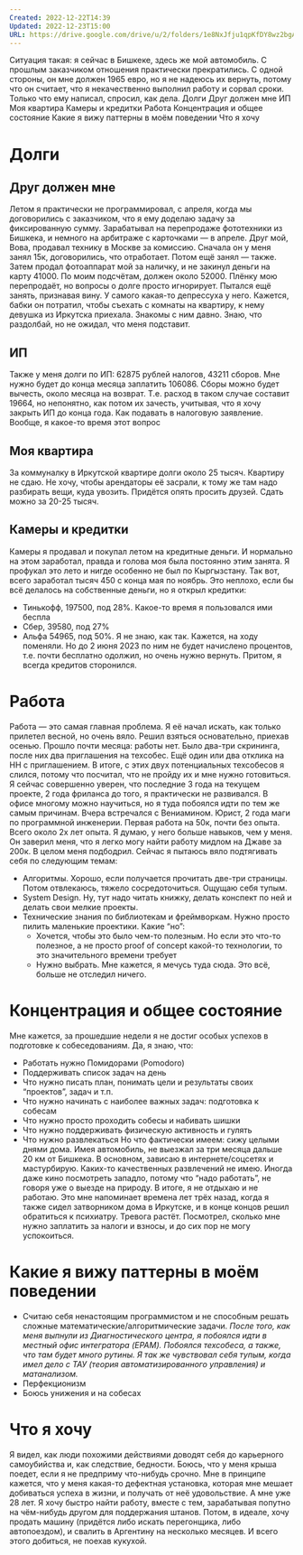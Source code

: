 ```yaml
---
Created: 2022-12-22T14:39
Updated: 2022-12-23T15:00
URL: https://drive.google.com/drive/u/2/folders/1e8NxJfju1qpKfDY8wz2bgAS7pNnsRaBl
---
```

Ситуация такая: я сейчас в Бишкеке, здесь же мой автомобиль. С прошлым заказчиком отношения практически прекратились. С одной стороны, он мне должен 1965 евро, но я не надеюсь их вернуть, потому что он считает, что я некачественно выполнил работу и сорвал сроки. Только что ему написал, спросил, как дела.
Долги
Друг должен мне
ИП
Моя квартира
Камеры и кредитки
Работа
Концентрация и общее состояние
Какие я вижу паттерны в моём поведении
Что я хочу
# Долги
## Друг должен мне
Летом я практически не программировал, с апреля, когда мы договорились с заказчиком, что я ему доделаю задачу за фиксированную сумму. Зарабатывал на перепродаже фототехники из Бишкека, и немного на арбитраже с карточками — в апреле. Друг мой, Вова, продавал технику в Москве за комиссию. Сначала он у меня занял 15к, договорились, что отработает. Потом ещё занял — также. Затем продал фотоаппарат мой за наличку, и не закинул деньги на карту 41000. По моим подсчётам, должен около 52000. Плёнку мою перепродаёт, но вопросы о долге просто игнорирует. Пытался ещё занять, признавая вину. У самого какая-то депрессуха у него. Кажется, бабки он потратил, чтобы съехать с комнаты на квартиру, к нему девушка из Иркутска приехала. Знакомы с ним давно. Знаю, что раздолбай, но не ожидал, что меня подставит.
## ИП
Также у меня долги по ИП: 62875 рублей налогов, 43211 сборов. Мне нужно будет до конца месяца заплатить 106086. Сборы можно будет вычесть, около месяца на возврат. Т.е. расход в таком случае составит 19664, но непонятно, как потом их зачесть, учитывая, что я хочу закрыть ИП до конца года. Как подавать в налоговую заявление.
Вообще, я какое-то время этот вопрос
## Моя квартира
За коммуналку в Иркутской квартире долги около 25 тысяч. Квартиру не сдаю. Не хочу, чтобы арендаторы её засрали, к тому же там надо разбирать вещи, куда увозить. Придётся опять просить друзей. Сдать можно за 20-25 тысяч.
## Камеры и кредитки
Камеры я продавал и покупал летом на кредитные деньги. И нормально на этом заработал, правда и голова моя была постоянно этим занята. Я профукал это лето и нигде особенно не был по Кыргызстану. Так вот, всего заработал тысяч 450 с конца мая по ноябрь.
Это неплохо, если бы всё делалось на собственные деньги, но я открыл кредитки:
- Тинькофф, 197500, под 28%. Какое-то время я пользовался ими беспла
- Сбер, 39580, под 27%
- Альфа 54965, под 50%. Я не знаю, как так. Кажется, на ходу поменяли. Но до 2 июня 2023 по ним не будет начислено процентов, т.е. почти бесплатно одолжил, но очень нужно вернуть.
Притом, я всегда кредитов сторонился.
# Работа
Работа — это самая главная проблема. Я её начал искать, как только прилетел весной, но очень вяло. Решил взяться основательно, приехав осенью. Прошло почти месяца: работы нет. Было два-три скрининга, после них два приглашения на техсобес. Ещё один или два отклика на HH с приглашением. В итоге, с этих двух потенциальных техсобесов я слился, потому что посчитал, что не пройду их и мне нужно готовиться.
Я сейчас совершенно уверен, что последние 3 года на текущем проекте, 2 года фриланса до того, я практически не развивался. В офисе многому можно научиться, но я туда побоялся идти по тем же самым причинам.
Вчера встречался с Вениамином. Юрист, 2 года маги по программной инженерии. Первая работа на 50к, почти без опыта. Всего около 2х лет опыта. Я думаю, у него больше навыков, чем у меня. Он заверил меня, что я легко могу найти работу мидлом на Джаве за 200к. В целом меня подбодрил.
Сейчас я пытаюсь вяло подтягивать себя по следующим темам:
- Алгоритмы. Хорошо, если получается прочитать две-три страницы. Потом отвлекаюсь, тяжело сосредоточиться. Ощущаю себя тупым.
- System Design. Ну, тут надо читать книжку, делать конспект по ней и делать свои мелкие проекты.
- Технические знания по библиотекам и фреймворкам. Нужно просто пилить маленькие проектики. Какие “но”:
    - Хочется, чтобы это было чем-то полезным. Но если это что-то полезное, а не просто proof of concept какой-то технологии, то это значительного времени требует
    - Нужно выбрать. Мне кажется, я мечусь туда сюда. Это всё, больше не отследил ничего.
# Концентрация и общее состояние
Мне кажется, за прошедшие недели я не достиг особых успехов в подготовке к собеседованиям. Да, я знаю, что:
- Работать нужно Помидорами (Pomodoro)
- Поддерживать список задач на день
- Что нужно писать план, понимать цели и результаты своих “проектов”, задач и т.п.
- Что нужно начинать с наиболее важных задач: подготовка к собесам
- Что нужно просто проходить собесы и набивать шишки
- Что нужно поддерживать физическую активность и гулять
- Что нужно развлекаться
Но что фактически имеем: сижу целыми днями дома. Имея автомобиль, не выезжал за три месяца дальше 20 км от Бишкека. В основном, зависаю в интернете/соцсетях и мастурбирую. Каких-то качественных развлечений не имею. Иногда даже кино посмотреть западло, потому что “надо работать”, не говоря уже о выезде на природу. В итоге, я не отдыхаю и не работаю.
Это мне напоминает времена лет трёх назад, когда я также сидел затворником дома в Иркутске, и в конце концов решил обратиться к психиатру. Тревога растёт. Посмотрел, сколько мне нужно заплатить за налоги и взносы, и до сих пор не могу успокоиться.
# Какие я вижу паттерны в моём поведении
- Считаю себя ненастоящим программистом и не способным решать сложные математические/алгоритмические задачи. _После того, как меня выпнули из Диагностического центра, я побоялся идти в местный офис интегратора (EPAM). Побоялся техсобеса, а также, что там будет много рутины. Я так же чувствовал себя тупым, когда имел дело с ТАУ (теория автоматизированного управления) и матанализом._
- Перфекционизм
- Боюсь унижения и на собесах
# Что я хочу
Я видел, как люди похожими действиями доводят себя до карьерного самоубийства и, как следствие, бедности. Боюсь, что у меня крыша поедет, если я не предприму что-нибудь срочно. Мне в принципе кажется, что у меня какая-то дефектная установка, которая мне мешает добиваться успеха в жизни, и получать от неё удовольствие. А мне уже 28 лет.
Я хочу быстро найти работу, вместе с тем, зарабатывая попутно на чём-нибудь другом для поддержания штанов. Потом, в идеале, хочу продать машину (придётся либо искать перегонщика, либо автопоездом), и свалить в Аргентину на несколько месяцев. И всего этого добиться, не поехав кукухой.